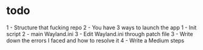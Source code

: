 # todo 

1 - Structure that fucking repo
2 - You have 3 ways to launch the app
	1 - Init script
	2 - main Wayland.ini
	3 - Edit Wayland.ini through patch file
3 - Write down the errors I faced and how to resolve it
4 - Write a Medium steps

